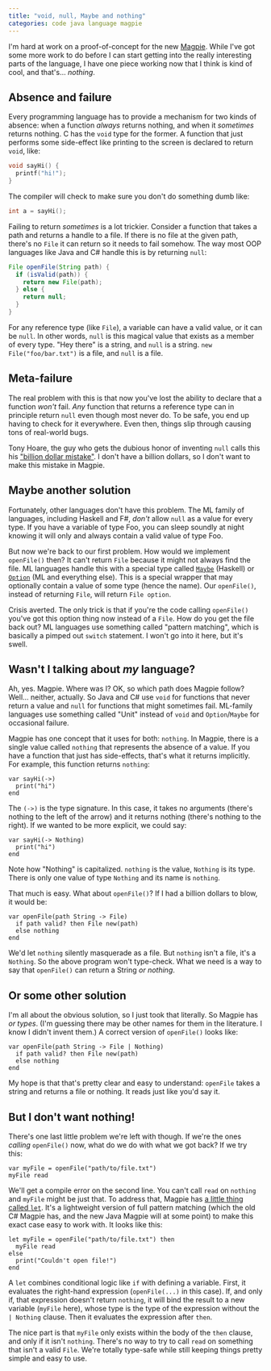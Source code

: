 ```yaml
---
title: "void, null, Maybe and nothing"
categories: code java language magpie
---
```


I'm hard at work on a proof-of-concept for the new [Magpie][]. While I've got
some more work to do before I can start getting into the really interesting
parts of the language, I have one piece working now that I think is kind of
cool, and that's... *nothing*.

[magpie]: https://magpie-lang.org/

## Absence and failure

Every programming language has to provide a mechanism for two kinds of absence:
when a function *always* returns nothing, and when it *sometimes* returns
nothing. C has the `void` type for the former. A function that just performs
some side-effect like printing to the screen is declared to return `void`, like:

```c
void sayHi() {
  printf("hi!");
}
```

The compiler will check to make sure you don't do something dumb like:

```c
int a = sayHi();
```

Failing to return *sometimes* is a lot trickier. Consider a function that takes
a path and returns a handle to a file. If there is no file at the given path,
there's no `File` it can return so it needs to fail somehow. The way most OOP
languages like Java and C# handle this is by returning `null`:

```java
File openFile(String path) {
  if (isValid(path)) {
    return new File(path);
  } else {
    return null;
  }
}
```

For any reference type (like `File`), a variable can have a valid value, or it
can be `null`. In other words, `null` is this magical value that exists as a
member of every type. "Hey there" is a string, and `null` is a string. `new
File("foo/bar.txt")` is a file, and `null` is a file.

## Meta-failure

The real problem with this is that now you've lost the ability to declare that
a function *won't* fail. *Any* function that returns a reference type can in
principle return `null` even though most never do. To be safe, you end up
having to check for it everywhere. Even then, things slip through causing tons
of real-world bugs.

Tony Hoare, the guy who gets the dubious honor of inventing `null` calls this
his ["billion dollar mistake"][billion]. I don't have a billion dollars, so I
don't want to make this mistake in Magpie.

[billion]: http://lambda-the-ultimate.org/node/3186

## Maybe another solution

Fortunately, other languages don't have this problem. The ML family of
languages, including Haskell and F#, *don't* allow `null` as a value for every
type. If you have a variable of type Foo, you can sleep soundly at night knowing
it will only and always contain a valid value of type Foo.

But now we're back to our first problem. How would we implement `openFile()`
then? It can't return `File` because it might not always find the file. ML
languages handle this with a special type called [`Maybe`][maybe] (Haskell) or
[`Option`][option] (ML and everything else). This is a special wrapper that may
optionally contain a value of some type (hence the name). Our `openFile()`,
instead of returning `File`, will return `File option`.

[maybe]: http://www.haskell.org/onlinereport/maybe.html
[option]: http://www.standardml.org/Basis/option.html

Crisis averted. The only trick is that if you're the code calling `openFile()`
you've got this option thing now instead of a `File`. How do you get the file
back out? ML languages use something called "pattern matching", which is
basically a pimped out `switch` statement. I won't go into it here, but it's
swell.

## Wasn't I talking about *my* language?

Ah, yes. Magpie. Where was I? OK, so which path does Magpie follow? Well…
neither, actually. So Java and C# use `void` for functions that never return a
value and `null` for functions that might sometimes fail. ML-family languages
use something called "Unit" instead of `void` and `Option`/`Maybe` for
occasional failure.

Magpie has one concept that it uses for both: `nothing`. In Magpie, there is a
single value called `nothing` that represents the absence of a value. If you
have a function that just has side-effects, that's what it returns implicitly.
For example, this function returns `nothing`:

```magpie
var sayHi(->)
  print("hi")
end
```

The `(->)` is the type signature. In this case, it takes no arguments (there's
nothing to the left of the arrow) and it returns nothing (there's nothing to the
right). If we wanted to be more explicit, we could say:

```magpie
var sayHi(-> Nothing)
  print("hi")
end
```

Note how "Nothing" is capitalized. `nothing` is the value, `Nothing` is its
type. There is only one value of type `Nothing` and its name is `nothing`.

That much is easy. What about `openFile()`? If I had a billion dollars to blow,
it would be:

```magpie
var openFile(path String -> File)
  if path valid? then File new(path)
  else nothing
end
```

We'd let `nothing` silently masquerade as a file. But `nothing` isn't a file,
it's a `Nothing`. So the above program won't type-check. What we need is a way
to say that `openFile()` can return a String *or nothing*.

## Or some other solution

I'm all about the obvious solution, so I just took that literally. So Magpie has
*or types*. (I'm guessing there may be other names for them in the literature. I
know I didn't invent them.) A correct version of `openFile()` looks like:

```magpie
var openFile(path String -> File | Nothing)
  if path valid? then File new(path)
  else nothing
end
```

My hope is that that's pretty clear and easy to understand: `openFile` takes a
string and returns a file or nothing. It reads just like you'd say it.

## But I don't want nothing!

There's one last little problem we're left with though. If we're the ones
*calling* `openFile()` now, what do we do with what we got back? If we try this:

```magpie
var myFile = openFile("path/to/file.txt")
myFile read
```

We'll get a compile error on the second line. You can't call `read` on `nothing`
and `myFile` might be just that. To address that, Magpie has [a little thing
called `let`][let]. It's a lightweight version of full pattern matching (which
the old C# Magpie has, and the new Java Magpie will at some point) to make this
exact case easy to work with. It looks like this:

[let]: /2009/12/26/conditional-binding-with-let-in-magpie/

```magpie
let myFile = openFile("path/to/file.txt") then
  myFile read
else
  print("Couldn't open file!")
end
```

A `let` combines conditional logic like `if` with defining a variable. First, it
evaluates the right-hand expression (`openFile(...)` in this case). If, and only
if, that expression doesn't return `nothing`, it will bind the result to a new
variable (`myFile` here), whose type is the type of the expression without the
`| Nothing` clause. Then it evaluates the expression after `then`.

The nice part is that `myFile` only exists within the body of the `then` clause,
and only if it isn't `nothing`. There's no way to try to call `read` on
something that isn't a valid `File`. We're totally type-safe while still keeping
things pretty simple and easy to use.
